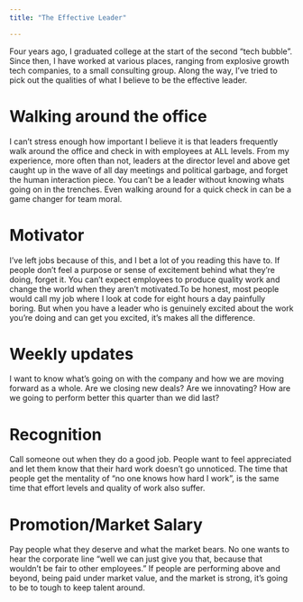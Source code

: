 ```yaml
---
title: "The Effective Leader"

---
```

Four years ago, I graduated college at the start of the second “tech bubble”. Since then, I have worked at various places, ranging from explosive growth tech companies, to a small consulting group. Along the way, I’ve tried to pick out the qualities of what I believe to be the effective leader.

# Walking around the office

I can’t stress enough how important I believe it is that leaders frequently walk around the office and check in with employees at ALL levels. From my experience, more often than not, leaders at the director level and above get caught up in the wave of all day meetings and political garbage, and forget the human interaction piece. You can’t be a leader without knowing whats going on in the trenches. Even walking around for a quick check in can be a game changer for team moral.

# Motivator

I’ve left jobs because of this, and I bet a lot of you reading this have to. If people don’t feel a purpose or sense of excitement behind what they’re doing, forget it. You can’t expect employees to produce quality work and change the world when they aren’t motivated.To be honest, most people would call my job where I look at code for eight hours a day painfully boring. But when you have a leader who is genuinely excited about the work you’re doing and can get you excited, it’s makes all the difference.

# Weekly updates

I want to know what’s going on with the company and how we are moving forward as a whole. Are we closing new deals? Are we innovating? How are we going to perform better this quarter than we did last? 

# Recognition

Call someone out when they do a good job.  People want to feel appreciated and let them know that their hard work doesn’t go unnoticed.  The time that people get the mentality of “no one knows how hard I work”, is the same time that effort levels and quality of work also suffer.

# Promotion/Market Salary

Pay people what they deserve and what the market bears. No one wants to hear the corporate line “well we can just give you that, because that wouldn’t be fair to other employees.”  If people are performing above and beyond, being paid under market value, and the market is strong, it’s going to be to tough to keep talent around.

